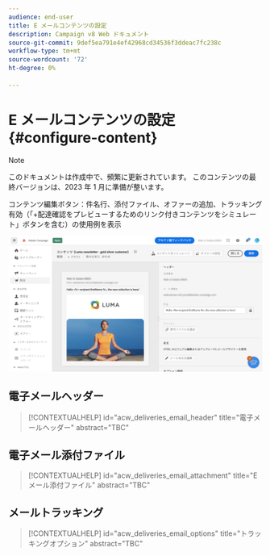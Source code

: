```yaml
---
audience: end-user
title: E メールコンテンツの設定
description: Campaign v8 Web ドキュメント
source-git-commit: 9def5ea791e4ef42968cd34536f3ddeac7fc238c
workflow-type: tm+mt
source-wordcount: '72'
ht-degree: 0%

---
```



# E メールコンテンツの設定 {#configure-content}

>[!NOTE]
>
>このドキュメントは作成中で、頻繁に更新されています。 このコンテンツの最終バージョンは、2023 年 1 月に準備が整います。

コンテンツ編集ボタン：件名行、添付ファイル、オファーの追加、トラッキング有効（「+配達確認をプレビューするためのリンク付きコンテンツをシミュレート」ボタンを含む）の使用例を表示

![](assets/content-dashboard.png)

## 電子メールヘッダー

>[!CONTEXTUALHELP]
>id="acw_deliveries_email_header"
>title="電子メールヘッダー"
>abstract="TBC"

## 電子メール添付ファイル

>[!CONTEXTUALHELP]
>id="acw_deliveries_email_attachment"
>title="E メール添付ファイル"
>abstract="TBC"

## メールトラッキング

>[!CONTEXTUALHELP]
>id="acw_deliveries_email_options"
>title="トラッキングオプション"
>abstract="TBC"




<!--
Offers same as campaign (no design, only selection)
Diff from AJO:  attachement
-->